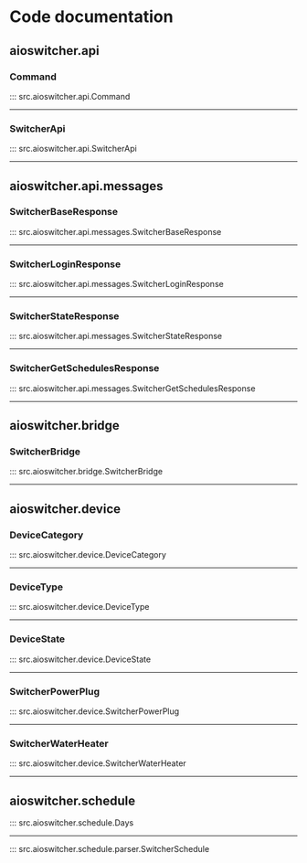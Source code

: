 
# Code documentation

## aioswitcher.api

### Command

::: src.aioswitcher.api.Command
___

### SwitcherApi

::: src.aioswitcher.api.SwitcherApi
___

## aioswitcher.api.messages

### SwitcherBaseResponse

::: src.aioswitcher.api.messages.SwitcherBaseResponse
___

### SwitcherLoginResponse

::: src.aioswitcher.api.messages.SwitcherLoginResponse
___

### SwitcherStateResponse

::: src.aioswitcher.api.messages.SwitcherStateResponse
___

### SwitcherGetSchedulesResponse

::: src.aioswitcher.api.messages.SwitcherGetSchedulesResponse
___

## aioswitcher.bridge

### SwitcherBridge

::: src.aioswitcher.bridge.SwitcherBridge
___

## aioswitcher.device

### DeviceCategory

::: src.aioswitcher.device.DeviceCategory
___

### DeviceType

::: src.aioswitcher.device.DeviceType
___

### DeviceState

::: src.aioswitcher.device.DeviceState
___

### SwitcherPowerPlug

::: src.aioswitcher.device.SwitcherPowerPlug
___

### SwitcherWaterHeater

::: src.aioswitcher.device.SwitcherWaterHeater
___

## aioswitcher.schedule

::: src.aioswitcher.schedule.Days
___

::: src.aioswitcher.schedule.parser.SwitcherSchedule
